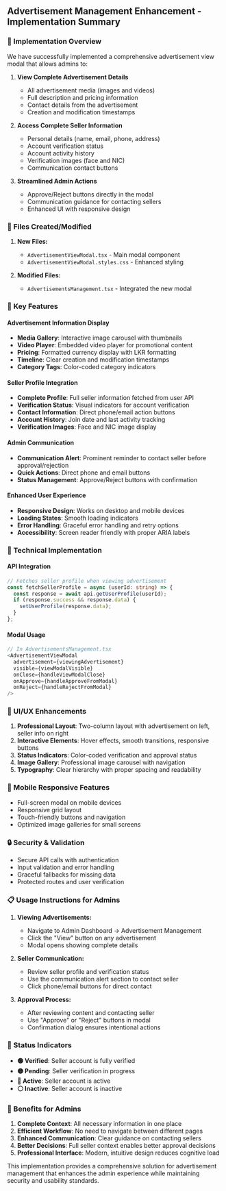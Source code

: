 ## Advertisement Management Enhancement - Implementation Summary

### 🎯 Implementation Overview

We have successfully implemented a comprehensive advertisement view modal that allows admins to:

1. **View Complete Advertisement Details**
   - All advertisement media (images and videos)
   - Full description and pricing information
   - Contact details from the advertisement
   - Creation and modification timestamps

2. **Access Complete Seller Information**
   - Personal details (name, email, phone, address)
   - Account verification status
   - Account activity history
   - Verification images (face and NIC)
   - Communication contact buttons

3. **Streamlined Admin Actions**
   - Approve/Reject buttons directly in the modal
   - Communication guidance for contacting sellers
   - Enhanced UI with responsive design

### 📁 Files Created/Modified

1. **New Files:**
   - `AdvertisementViewModal.tsx` - Main modal component
   - `AdvertisementViewModal.styles.css` - Enhanced styling

2. **Modified Files:**
   - `AdvertisementsManagement.tsx` - Integrated the new modal

### 🚀 Key Features

#### Advertisement Information Display
- **Media Gallery**: Interactive image carousel with thumbnails
- **Video Player**: Embedded video player for promotional content
- **Pricing**: Formatted currency display with LKR formatting
- **Timeline**: Clear creation and modification timestamps
- **Category Tags**: Color-coded category indicators

#### Seller Profile Integration
- **Complete Profile**: Full seller information fetched from user API
- **Verification Status**: Visual indicators for account verification
- **Contact Information**: Direct phone/email action buttons
- **Account History**: Join date and last activity tracking
- **Verification Images**: Face and NIC image display

#### Admin Communication
- **Communication Alert**: Prominent reminder to contact seller before approval/rejection
- **Quick Actions**: Direct phone and email buttons
- **Status Management**: Approve/Reject buttons with confirmation

#### Enhanced User Experience
- **Responsive Design**: Works on desktop and mobile devices
- **Loading States**: Smooth loading indicators
- **Error Handling**: Graceful error handling and retry options
- **Accessibility**: Screen reader friendly with proper ARIA labels

### 🔧 Technical Implementation

#### API Integration
```typescript
// Fetches seller profile when viewing advertisement
const fetchSellerProfile = async (userId: string) => {
  const response = await api.getUserProfile(userId);
  if (response.success && response.data) {
    setUserProfile(response.data);
  }
};
```

#### Modal Usage
```typescript
// In AdvertisementsManagement.tsx
<AdvertisementViewModal
  advertisement={viewingAdvertisement}
  visible={viewModalVisible}
  onClose={handleViewModalClose}
  onApprove={handleApproveFromModal}
  onReject={handleRejectFromModal}
/>
```

### 🎨 UI/UX Enhancements

1. **Professional Layout**: Two-column layout with advertisement on left, seller info on right
2. **Interactive Elements**: Hover effects, smooth transitions, responsive buttons
3. **Status Indicators**: Color-coded verification and approval status
4. **Image Gallery**: Professional image carousel with navigation
5. **Typography**: Clear hierarchy with proper spacing and readability

### 📱 Mobile Responsive Features

- Full-screen modal on mobile devices
- Responsive grid layout
- Touch-friendly buttons and navigation
- Optimized image galleries for small screens

### 🔒 Security & Validation

- Secure API calls with authentication
- Input validation and error handling
- Graceful fallbacks for missing data
- Protected routes and user verification

### 📋 Usage Instructions for Admins

1. **Viewing Advertisements:**
   - Navigate to Admin Dashboard → Advertisement Management
   - Click the "View" button on any advertisement
   - Modal opens showing complete details

2. **Seller Communication:**
   - Review seller profile and verification status
   - Use the communication alert section to contact seller
   - Click phone/email buttons for direct contact

3. **Approval Process:**
   - After reviewing content and contacting seller
   - Use "Approve" or "Reject" buttons in modal
   - Confirmation dialog ensures intentional actions

### 🚦 Status Indicators

- **🟢 Verified**: Seller account is fully verified
- **🟡 Pending**: Seller verification in progress  
- **🔵 Active**: Seller account is active
- **⚪ Inactive**: Seller account is inactive

### 🎯 Benefits for Admins

1. **Complete Context**: All necessary information in one place
2. **Efficient Workflow**: No need to navigate between different pages
3. **Enhanced Communication**: Clear guidance on contacting sellers
4. **Better Decisions**: Full seller context enables better approval decisions
5. **Professional Interface**: Modern, intuitive design reduces cognitive load

This implementation provides a comprehensive solution for advertisement management that enhances the admin experience while maintaining security and usability standards.